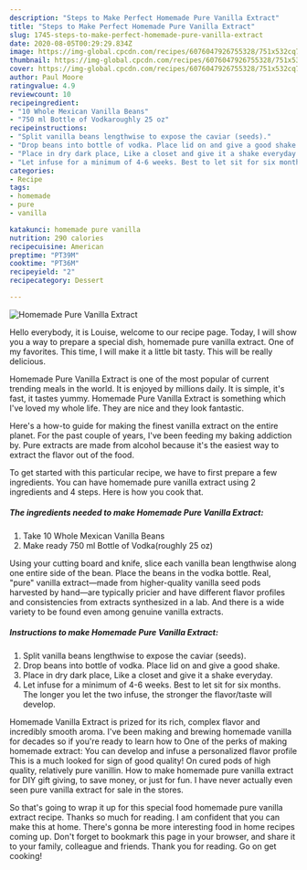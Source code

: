 ```yaml
---
description: "Steps to Make Perfect Homemade Pure Vanilla Extract"
title: "Steps to Make Perfect Homemade Pure Vanilla Extract"
slug: 1745-steps-to-make-perfect-homemade-pure-vanilla-extract
date: 2020-08-05T00:29:29.834Z
image: https://img-global.cpcdn.com/recipes/6076047926755328/751x532cq70/homemade-pure-vanilla-extract-recipe-main-photo.jpg
thumbnail: https://img-global.cpcdn.com/recipes/6076047926755328/751x532cq70/homemade-pure-vanilla-extract-recipe-main-photo.jpg
cover: https://img-global.cpcdn.com/recipes/6076047926755328/751x532cq70/homemade-pure-vanilla-extract-recipe-main-photo.jpg
author: Paul Moore
ratingvalue: 4.9
reviewcount: 10
recipeingredient:
- "10 Whole Mexican Vanilla Beans"
- "750 ml Bottle of Vodkaroughly 25 oz"
recipeinstructions:
- "Split vanilla beans lengthwise to expose the caviar (seeds)."
- "Drop beans into bottle of vodka. Place lid on and give a good shake."
- "Place in dry dark place, Like a closet and give it a shake everyday."
- "Let infuse for a minimum of 4-6 weeks. Best to let sit for six months. The longer you let the two infuse, the stronger the flavor/taste will develop."
categories:
- Recipe
tags:
- homemade
- pure
- vanilla

katakunci: homemade pure vanilla 
nutrition: 290 calories
recipecuisine: American
preptime: "PT39M"
cooktime: "PT36M"
recipeyield: "2"
recipecategory: Dessert

---
```



![Homemade Pure Vanilla Extract](https://img-global.cpcdn.com/recipes/6076047926755328/751x532cq70/homemade-pure-vanilla-extract-recipe-main-photo.jpg)

Hello everybody, it is Louise, welcome to our recipe page. Today, I will show you a way to prepare a special dish, homemade pure vanilla extract. One of my favorites. This time, I will make it a little bit tasty. This will be really delicious.

Homemade Pure Vanilla Extract is one of the most popular of current trending meals in the world. It is enjoyed by millions daily. It is simple, it's fast, it tastes yummy. Homemade Pure Vanilla Extract is something which I've loved my whole life. They are nice and they look fantastic.

Here&#39;s a how-to guide for making the finest vanilla extract on the entire planet. For the past couple of years, I&#39;ve been feeding my baking addiction by. Pure extracts are made from alcohol because it&#39;s the easiest way to extract the flavor out of the food.


To get started with this particular recipe, we have to first prepare a few ingredients. You can have homemade pure vanilla extract using 2 ingredients and 4 steps. Here is how you cook that.

<!--inarticleads1-->

##### The ingredients needed to make Homemade Pure Vanilla Extract:

1. Take 10 Whole Mexican Vanilla Beans
1. Make ready 750 ml Bottle of Vodka(roughly 25 oz)


Using your cutting board and knife, slice each vanilla bean lengthwise along one entire side of the bean. Place the beans in the vodka bottle. Real, &#34;pure&#34; vanilla extract—made from higher-quality vanilla seed pods harvested by hand—are typically pricier and have different flavor profiles and consistencies from extracts synthesized in a lab. And there is a wide variety to be found even among genuine vanilla extracts. 

<!--inarticleads2-->

##### Instructions to make Homemade Pure Vanilla Extract:

1. Split vanilla beans lengthwise to expose the caviar (seeds).
1. Drop beans into bottle of vodka. Place lid on and give a good shake.
1. Place in dry dark place, Like a closet and give it a shake everyday.
1. Let infuse for a minimum of 4-6 weeks. Best to let sit for six months. The longer you let the two infuse, the stronger the flavor/taste will develop.


Homemade Vanilla Extract is prized for its rich, complex flavor and incredibly smooth aroma. I&#39;ve been making and brewing homemade vanilla for decades so if you&#39;re ready to learn how to One of the perks of making homemade extract: You can develop and infuse a personalized flavor profile This is a much looked for sign of good quality! On cured pods of high quality, relatively pure vanillin. How to make homemade pure vanilla extract for DIY gift giving, to save money, or just for fun. I have never actually even seen pure vanilla extract for sale in the stores. 

So that's going to wrap it up for this special food homemade pure vanilla extract recipe. Thanks so much for reading. I am confident that you can make this at home. There's gonna be more interesting food in home recipes coming up. Don't forget to bookmark this page in your browser, and share it to your family, colleague and friends. Thank you for reading. Go on get cooking!
